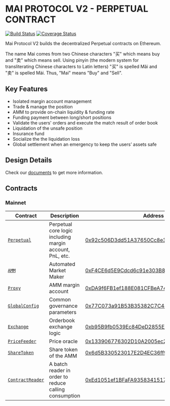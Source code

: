 # MAI PROTOCOL V2 - PERPETUAL CONTRACT

[![Build Status](https://travis-ci.org/mcdexio/mai-protocol-v2.svg?branch=master)](https://travis-ci.org/mcdexio/mai-protocol-v2)
[![Coverage Status](https://coveralls.io/repos/github/mcdexio/mai-protocol-v2/badge.svg?branch=master)](https://coveralls.io/github/mcdexio/mai-protocol-v2?branch=master)

Mai Protocol V2 builds the decentralized Perpetual contracts on Ethereum.

The name Mai comes from two Chinese characters "买" which means buy and "卖" which means sell. Using pinyin (the modern system for transliterating Chinese characters to Latin letters) "买" is spelled Mǎi and "卖" is spelled Mài. Thus, "Mai" means "Buy" and "Sell".

## Key Features

- Isolated margin account management
- Trade & manage the position
- AMM to provide on-chain liquidity & funding rate
- Funding payment between long/short positions
- Validate the users' orders and execute the match result of order book
- Liquidation of the unsafe position
- Insurance fund
- Socialize the the liquidation loss
- Global settlement when an emergency to keep the users’ assets safe

## Design Details

Check our [documents](https://github.com/mcdexio/documents) to get more information.

## Contracts

### Mainnet

|Contract|Description|Address|
|---|---|---|
|[`Perpetual`](contracts/perpetual/Perpetual.sol)               |Perpetual core logic including margin account, PnL, etc.|[0x92c506D3dd51A37650Cc8e352a7551c26E2c607d](https://etherscan.io/address/0x92c506D3dd51A37650Cc8e352a7551c26E2c607d)|
|[`AMM`](contracts/liquidity/AMM.sol)                           |Automated Market Maker                                  |[0xF4CE6d5E9Cdcd6c91e303B87E27688f01B9Bb7bf](https://etherscan.io/address/0xF4CE6d5E9Cdcd6c91e303B87E27688f01B9Bb7bf)|
|[`Proxy`](contracts/proxy/PerpetualProxy.sol)                  |AMM margin account                                      |[0xDA9f6FB1ef188E081CFBeA74ec820A3718E91f21](https://etherscan.io/address/0xDA9f6FB1ef188E081CFBeA74ec820A3718E91f21)|
|[`GlobalConfig`](contracts/global/GlobalConfig.sol)            |Common governance parameters                            |[0x77C073a91B53B35382C7C4cdF4079b7E312d552d](https://etherscan.io/address/0x77C073a91B53B35382C7C4cdF4079b7E312d552d)|
|[`Exchange`](contracts/exchange/Exchange.sol)                  |Orderbook exchange logic                                |[0xb95B9fb0539Ec84DeD2855Ed1C9C686Af9A4e8b3](https://etherscan.io/address/0xb95B9fb0539Ec84DeD2855Ed1C9C686Af9A4e8b3)|
|[`PriceFeeder`](contracts/oracle/InversedChainlinkAdapter.sol) |Price oracle                                            |[0x133906776302D10A2005ec2eD0C92ab6F2cbd903](https://etherscan.io/address/0x133906776302D10A2005ec2eD0C92ab6F2cbd903)|
|[`ShareToken`](contracts/token/ShareToken.sol)                 |Share token of the AMM                                  |[0x6d5B330523017E2D4EC36ff973a49A440aB763EF](https://etherscan.io/address/0x6d5B330523017E2D4EC36ff973a49A440aB763EF)|
|[`ContractReader`](contracts/reader/ContractReader.sol)        |A batch reader in order to reduce calling consumption   |[0xEd1051ef1BFaFA9358341517598D225d852C7796](https://etherscan.io/address/0xEd1051ef1BFaFA9358341517598D225d852C7796)|
  

  



